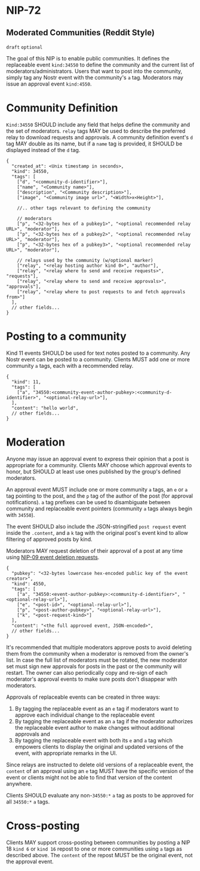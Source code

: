 NIP-72
======

Moderated Communities (Reddit Style)
------------------------------------

`draft` `optional`

The goal of this NIP is to enable public communities. It defines the replaceable event `kind:34550` to define the community and the current list of moderators/administrators. Users that want to post into the community, simply tag any Nostr event with the community's `a` tag. Moderators may issue an approval event `kind:4550`.

# Community Definition

`Kind:34550` SHOULD include any field that helps define the community and the set of moderators. `relay` tags MAY be used to describe the preferred relay to download requests and approvals. A community definition event's `d` tag MAY double as its name, but if a `name` tag is provided, it SHOULD be displayed instead of the `d` tag.

```jsonc
{
  "created_at": <Unix timestamp in seconds>,
  "kind": 34550,
  "tags": [
    ["d", "<community-d-identifier>"],
    ["name", "<Community name>"],
    ["description", "<Community description>"],
    ["image", "<Community image url>", "<Width>x<Height>"],

    //.. other tags relevant to defining the community

    // moderators
    ["p", "<32-bytes hex of a pubkey1>", "<optional recommended relay URL>", "moderator"],
    ["p", "<32-bytes hex of a pubkey2>", "<optional recommended relay URL>", "moderator"],
    ["p", "<32-bytes hex of a pubkey3>", "<optional recommended relay URL>", "moderator"],

    // relays used by the community (w/optional marker)
    ["relay", "<relay hosting author kind 0>", "author"],
    ["relay", "<relay where to send and receive requests>", "requests"],
    ["relay", "<relay where to send and receive approvals>", "approvals"],
    ["relay", "<relay where to post requests to and fetch approvals from>"]
  ],
  // other fields...
}
```

# Posting to a community

Kind 11 events SHOULD be used for text notes posted to a community. Any Nostr event can be posted to a community. Clients MUST add one or more community `a` tags, each with a recommended relay.

```jsonc
{
  "kind": 11,
  "tags": [
    ["a", "34550:<community-event-author-pubkey>:<community-d-identifier>", "<optional-relay-url>"],
  ],
  "content": "hello world",
  // other fields...
}
```

# Moderation

Anyone may issue an approval event to express their opinion that a post is appropriate for a community. Clients MAY choose which approval events to honor, but SHOULD at least use ones published by the group's defined moderators.

An approval event MUST include one or more community `a` tags, an `e` or `a` tag pointing to the post, and the `p` tag of the author of the post (for approval notifications). `a` tag prefixes can be used to disambiguate between community and replaceable event pointers (community `a` tags always begin with `34550`).

The event SHOULD also include the JSON-stringified `post request` event inside the `.content`, and a `k` tag with the original post's event kind to allow filtering of approved posts by kind.

Moderators MAY request deletion of their approval of a post at any time using [NIP-09 event deletion requests](09.md).

```jsonc
{
  "pubkey": "<32-bytes lowercase hex-encoded public key of the event creator>",
  "kind": 4550,
  "tags": [
    ["a", "34550:<event-author-pubkey>:<community-d-identifier>", "<optional-relay-url>"],
    ["e", "<post-id>", "<optional-relay-url>"],
    ["p", "<post-author-pubkey>", "<optional-relay-url>"],
    ["k", "<post-request-kind>"]
  ],
  "content": "<the full approved event, JSON-encoded>",
  // other fields...
}
```

It's recommended that multiple moderators approve posts to avoid deleting them from the community when a moderator is removed from the owner's list. In case the full list of moderators must be rotated, the new moderator set must sign new approvals for posts in the past or the community will restart. The owner can also periodically copy and re-sign of each moderator's approval events to make sure posts don't disappear with moderators.

Approvals of replaceable events can be created in three ways:

1. By tagging the replaceable event as an `e` tag if moderators want to approve each individual change to the replaceable event
2. By tagging the replaceable event as an `a` tag if the moderator authorizes the replaceable event author to make changes without additional approvals and
3. By tagging the replaceable event with both its `e` and `a` tag which empowers clients to display the original and updated versions of the event, with appropriate remarks in the UI.

Since relays are instructed to delete old versions of a replaceable event, the `content` of an approval using an `e` tag MUST have the specific version of the event or clients might not be able to find that version of the content anywhere.

Clients SHOULD evaluate any non-`34550:*` `a` tag as posts to be approved for all `34550:*` `a` tags.

# Cross-posting

Clients MAY support cross-posting between communities by posting a NIP 18 `kind 6` or `kind 16` repost to one or more communities using `a` tags as described above. The `content` of the repost MUST be the original event, not the approval event.

